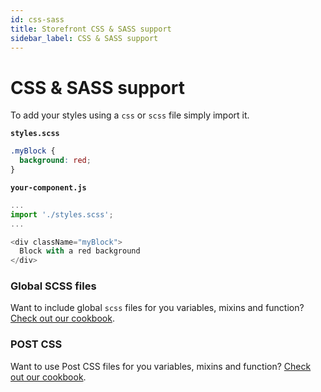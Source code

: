 ```yaml
---
id: css-sass
title: Storefront CSS & SASS support
sidebar_label: CSS & SASS support
---
```


# CSS & SASS support

To add your styles using a `css` or `scss` file simply import it.

**`styles.scss`**

```css
.myBlock {
  background: red;
}
```

**`your-component.js`**

```js
...
import './styles.scss';
...

<div className="myBlock">
  Block with a red background
</div>
```

### Global SCSS files

Want to include global `scss` files for you variables, mixins and function? [Check out our cookbook](/docs/platform/support/storefront/tutorials/scss-global).

### POST CSS

Want to use Post CSS files for you variables, mixins and function? [Check out our cookbook](/docs/platform/support/storefront/tutorials/post-css-support).
